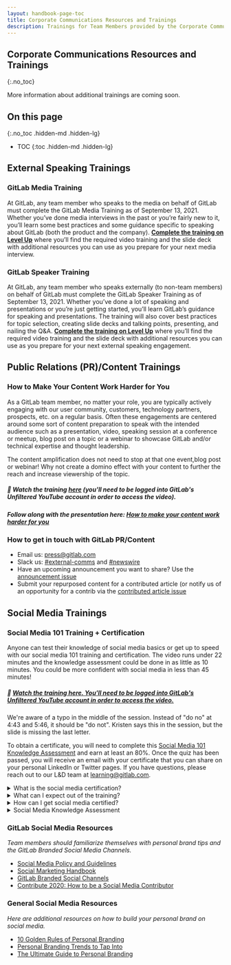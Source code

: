```yaml
---
layout: handbook-page-toc
title: Corporate Communications Resources and Trainings
description: Trainings for Team Members provided by the Corporate Communications Team
---
```

## Corporate Communications Resources and Trainings
{:.no_toc}

More information about additional trainings are coming soon.

## On this page
{:.no_toc .hidden-md .hidden-lg}

- TOC
{:toc .hidden-md .hidden-lg}

## External Speaking Trainings

### GitLab Media Training

At GitLab, any team member who speaks to the media on behalf of GitLab must complete the GitLab Media Training as of September 13, 2021. Whether you’ve done media interviews in the past or you’re fairly new to it, you’ll learn some best practices and some guidance specific to speaking about GitLab (both the product and the company). **[Complete the training on Level Up](https://levelup.gitlab.com/access/saml/login/internal-team-members?returnTo=https://levelup.gitlab.com/learn/course/gitlab-media-training)** where you’ll find the required video training and the slide deck with additional resources you can use as you prepare for your next media interview. 

### GitLab Speaker Training

At GitLab, any team member who speaks externally (to non-team members) on behalf of GitLab must complete the GitLab Speaker Training as of September 13, 2021. Whether you’ve done a lot of speaking and presentations or you’re just getting started, you’ll learn GitLab’s guidance for speaking and presentations. The training will also cover best practices for topic selection, creating slide decks and talking points, presenting, and nailing the Q&A. **[Complete the training on Level Up](https://levelup.gitlab.com/access/saml/login/internal-team-members?returnTo=https://levelup.gitlab.com/learn/course/gitlab-speaker-training-2021)** where you’ll find the required video training and the slide deck with additional resources you can use as you prepare for your next external speaking engagement.

## Public Relations (PR)/Content Trainings

### How to Make Your Content Work Harder for You

As a GitLab team member, no matter your role, you are typically actively engaging with our user community, customers, technology partners, prospects, etc. on a regular basis. Often these engagements are centered around some sort of content preparation to speak with the intended audience such as a presentation, video, speaking session at a conference or meetup, blog post on a topic or a webinar to showcase GitLab and/or technical expertise and thought leadership. 

The content amplification does not need to stop at that one event,blog post or webinar! Why not create a domino effect with your content to further the reach and increase viewership of the topic. 

##### 🔗 Watch the training [here](https://youtu.be/VrKd89vJizM) (you'll need to be logged into GitLab's Unfiltered YouTube account in order to access the video).

##### Follow along with the presentation here: [How to make your content work harder for you](https://docs.google.com/presentation/d/1RPSkAWtXtWfbuoHD9D1iSdt5o1d7a4MA5QPGjGeFFXM/edit#slide=id.g29a70c6c35_0_68)

### How to get in touch with GitLab PR/Content

- Email us: [press@gitlab.com](mailto:press@gitlab.com)
- Slack us: [#external-comms](https://gitlab.slack.com/archives/CB274TZRR) and [#newswire](https://gitlab.slack.com/archives/CERAPFN7R)
- Have an upcoming announcement you want to share? Use the [announcement issue](https://gitlab.com/gitlab-com/marketing/corporate_marketing/corporate-marketing/-/issues/new?issuable_template=announcement)
- Submit your repurposed content for a contributed article (or notify us of an opportunity for a contrib via the [contributed article issue](https://gitlab.com/gitlab-com/marketing/corporate_marketing/corporate-marketing/-/issues/new#)

## Social Media Trainings

### Social Media 101 Training + Certification

Anyone can test their knowledge of social media basics or get up to speed with our social media 101 training and certification. The video runs under 22 minutes and the knowledge assessment could be done in as little as 10 minutes. You could be more confident with social media in less than 45 minutes! 

##### 🔗 [Watch the training here. You'll need to be logged into GitLab's Unfiltered YouTube account in order to access the video.](https://youtu.be/c5UcbNYVTu4)
We're aware of a typo in the middle of the session. Instead of "do no" at 4:43 and 5:46, it should be "do not". Kristen says this in the session, but the slide is missing the last letter.

To obtain a certificate, you will need to complete this [Social Media 101 Knowledge Assessment](https://forms.gle/X5toY6A1jhguYyfj8) and earn at least an 80%. Once the quiz has been passed, you will receive an email with your certificate that you can share on your personal LinkedIn or Twitter pages. If you have questions, please reach out to our L&D team at [learning@gitlab.com](mailto:learning@gitlab.com).
<details>
  <summary markdown='span'>
    What is the social media certification?
  </summary>

GitLab’s social media certification will be received by team members who complete the Learning and Development: Let’s Get Social Media Certified training.
Once you complete the Social Media Assessment you can respond to any GitLab mentions which you feel you can provide value to. Once certified you will feel empowered to talk about GitLab and your work on your own social media channels.

</details>

<details>
 <summary markdown='span'>
 What can I expect out of the training?
 </summary>

This training focuses on enabling team members to supplement their channels with content without a formal Employee Advocacy tool to share from. The social media team will provide tips on how to set your profile up for success, how to curate content, and how to engage like an expert. By completing this training, team members will take their previous social 101 to a 202 skill set. You will walk away with a social media certificate, and personal brand confidence.

</details>

<details>
 <summary markdown='span'>
 How can I get social media certified?
 </summary>

It is not required to be active on social media as a GitLab team member. It is also not required that you speak on behalf of GitLab on social platforms. However, if you do talk about work-related matters that are within your area of job responsibility- you must disclose your affiliation with GitLab. And before you do- you must get certified after taking the L&D: Let’s Get Social Media Certified training.

</details>

<details>
  <summary markdown='span'>
    Social Media Knowledge Assessment
  </summary>

Anyone can become certified in the GitLab Social Media Training. To obtain certification, you will need to complete this Social Media Knowledge Assessment and earn at least an 80%. Once the quiz has been passed, you will receive an email with your certification that you can share on your personal LinkedIn or Twitter pages. If you have questions, please reach out to our L&D team at learning@gitlab.com.

</details>

### GitLab Social Media Resources

_Team members should familiarize themselves with personal brand tips and the GitLab Branded Social Media Channels._

- [Social Media Policy and Guidelines](https://about.gitlab.com/handbook/marketing/team-member-social-media-policy/)
- [Social Marketing Handbook](https://about.gitlab.com/handbook/marketing/corporate-marketing/social-marketing/)
- [GitLab Branded Social Channels](https://about.gitlab.com/handbook/marketing/corporate-marketing/social-marketing/#primary-social-channels-audiences-and-calendaring-)
- [Contribute 2020: How to be a Social Media Contributor](https://www.youtube.com/watch?v=csWMZuUM3w8#action=share)

### General Social Media Resources

_Here are additional resources on how to build your personal brand on social media._

- [10 Golden Rules of Personal Branding](https://www.forbes.com/sites/goldiechan/2018/11/08/10-golden-rules-personal-branding/#4fd8637358a7)
- [Personal Branding Trends to Tap Into](https://sproutsocial.com/insights/personal-branding-trends-social-media/)
- [The Ultimate Guide to Personal Branding](https://sproutsocial.com/insights/personal-branding/)
